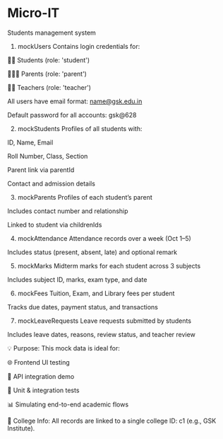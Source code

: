 # Micro-IT
Students management system 


1. mockUsers
Contains login credentials for:

👨‍🎓 Students (role: 'student')

👨‍👩‍👧 Parents (role: 'parent')

👨‍🏫 Teachers (role: 'teacher')

All users have email format: name@gsk.edu.in

Default password for all accounts: gsk@628

2. mockStudents
Profiles of all students with:

ID, Name, Email

Roll Number, Class, Section

Parent link via parentId

Contact and admission details

3. mockParents
Profiles of each student’s parent

Includes contact number and relationship

Linked to student via childrenIds

4. mockAttendance
Attendance records over a week (Oct 1–5)

Includes status (present, absent, late) and optional remark

5. mockMarks
Midterm marks for each student across 3 subjects

Includes subject ID, marks, exam type, and date

6. mockFees
Tuition, Exam, and Library fees per student

Tracks due dates, payment status, and transactions

7. mockLeaveRequests
Leave requests submitted by students

Includes leave dates, reasons, review status, and teacher review

💡 Purpose:
This mock data is ideal for:

🌐 Frontend UI testing

🔁 API integration demo

🧪 Unit & integration tests

📊 Simulating end-to-end academic flows

🏫 College Info:
All records are linked to a single college ID: c1 (e.g., GSK Institute).

